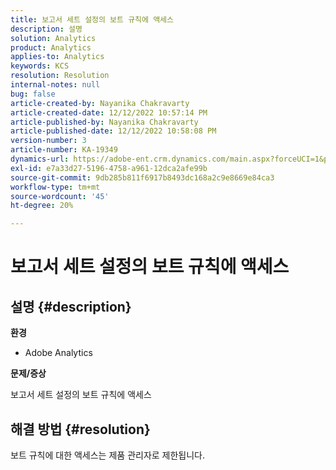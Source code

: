 ```yaml
---
title: 보고서 세트 설정의 보트 규칙에 액세스
description: 설명
solution: Analytics
product: Analytics
applies-to: Analytics
keywords: KCS
resolution: Resolution
internal-notes: null
bug: false
article-created-by: Nayanika Chakravarty
article-created-date: 12/12/2022 10:57:14 PM
article-published-by: Nayanika Chakravarty
article-published-date: 12/12/2022 10:58:08 PM
version-number: 3
article-number: KA-19349
dynamics-url: https://adobe-ent.crm.dynamics.com/main.aspx?forceUCI=1&pagetype=entityrecord&etn=knowledgearticle&id=97b4f74e-707a-ed11-81ac-6045bd006b25
exl-id: e7a33d27-5196-4758-a961-12dca2afe99b
source-git-commit: 9db285b811f6917b8493dc168a2c9e8669e84ca3
workflow-type: tm+mt
source-wordcount: '45'
ht-degree: 20%

---
```


# 보고서 세트 설정의 보트 규칙에 액세스

## 설명 {#description}


<b>환경</b>

- Adobe Analytics

<b>문제/증상</b>

보고서 세트 설정의 보트 규칙에 액세스


## 해결 방법 {#resolution}


보트 규칙에 대한 액세스는 제품 관리자로 제한됩니다.
